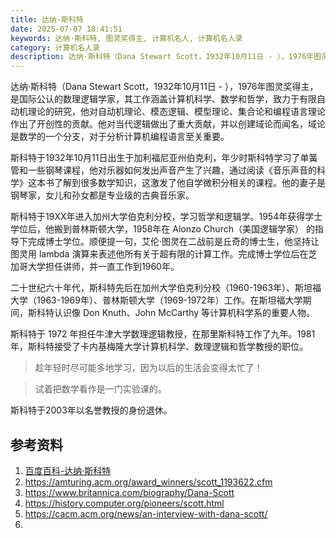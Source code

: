 ```yaml
---
title: 达纳·斯科特
date: 2025-07-07 18:41:51
keywords: 达纳·斯科特, 图灵奖得主, 计算机名人, 计算机名人录
category: 计算机名人录
description: 达纳·斯科特（Dana Stewart Scott，1932年10月11日 - ），1976年图灵奖得主，是国际公认的数理逻辑学家，其工作涵盖计算机科学、数学和哲学，致力于有限自动机理论的研究，他对自动机理论、模态逻辑、模型理论、集合论和编程语言理论作出了开创性的贡献。他对当代逻辑做出了重大贡献，并以创建域论而闻名，域论是数学的一个分支，对于分析计算机编程语言至关重要。
---
```


达纳·斯科特（Dana Stewart Scott，1932年10月11日 - ），1976年图灵奖得主，是国际公认的数理逻辑学家，其工作涵盖计算机科学、数学和哲学，致力于有限自动机理论的研究，他对自动机理论、模态逻辑、模型理论、集合论和编程语言理论作出了开创性的贡献。他对当代逻辑做出了重大贡献，并以创建域论而闻名，域论是数学的一个分支，对于分析计算机编程语言至关重要。

斯科特于1932年10月11日出生于加利福尼亚州伯克利，年少时斯科特学习了单簧管和一些钢琴课程，他对乐器如何发出声音产生了兴趣，通过阅读《音乐声音的科学》这本书了解到很多数学知识，这激发了他自学微积分相关的课程。他的妻子是钢琴家，女儿和孙女都是专业级的古典音乐家。

斯科特于19XX年进入加州大学伯克利分校，学习哲学和逻辑学。1954年获得学士学位后，他搬到普林斯顿大学，1958年在 Alonzo Church（美国逻辑学家） 的指导下完成博士学位。顺便提一句，艾伦·图灵在二战前是丘奇的博士生，他坚持让图灵用 lambda 演算来表述他所有关于超有限的计算工作。完成博士学位后在芝加哥大学担任讲师，并一直工作到1960年。

二十世纪六十年代，斯科特先后在加州大学伯克利分校（1960-1963年）、斯坦福大学（1963-1969年）、普林斯顿大学（1969-1972年）工作。在斯坦福大学期间，斯科特认识像 Don Knuth、John McCarthy 等计算机科学系的重要人物。

斯科特于 1972 年担任牛津大学数理逻辑教授，在那里斯科特工作了九年。1981年，斯科特接受了卡内基梅隆大学计算机科学、数理逻辑和哲学教授的职位。

> 趁年轻时尽可能多地学习，因为以后的生活会变得太忙了！

> 试着把数学看作是一门实验课的。

斯科特于2003年以名誉教授的身份退休。


## 参考资料
1. [百度百科-达纳·斯科特](https://baike.baidu.com/item/%E8%BE%BE%E7%BA%B3%C2%B7%E6%96%AF%E7%A7%91%E7%89%B9/4005818?structureClickId=4005818&structureId=ced913fd22dfe016c93805da&structureItemId=078f17f96f9ac613ca636505&lemmaFrom=starMapContent_star&fromModule=starMap_content&lemmaIdFrom=324645)
2. https://amturing.acm.org/award_winners/scott_1193622.cfm
3. https://www.britannica.com/biography/Dana-Scott
4. https://history.computer.org/pioneers/scott.html
5. https://cacm.acm.org/news/an-interview-with-dana-scott/
6. 